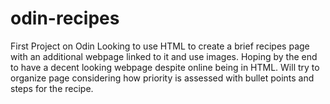 # odin-recipes
First Project on Odin 
Looking to use HTML to create a brief recipes page with an additional webpage linked to it and use images. Hoping by the end to have a decent looking webpage despite online being in HTML. Will try to organize page considering how priority is assessed with bullet points and steps for the recipe. 